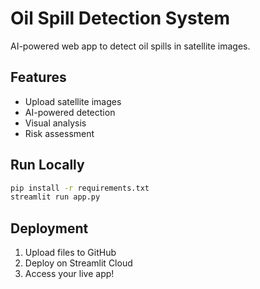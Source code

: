 # Oil Spill Detection System

AI-powered web app to detect oil spills in satellite images.

## Features
- Upload satellite images
- AI-powered detection
- Visual analysis
- Risk assessment

## Run Locally
```bash
pip install -r requirements.txt
streamlit run app.py
```

## Deployment
1. Upload files to GitHub
2. Deploy on Streamlit Cloud
3. Access your live app!